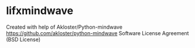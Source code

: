 # lifxmindwave
Created with help of Akloster/Python-mindwave https://github.com/akloster/python-mindwave Software License Agreement (BSD License)
